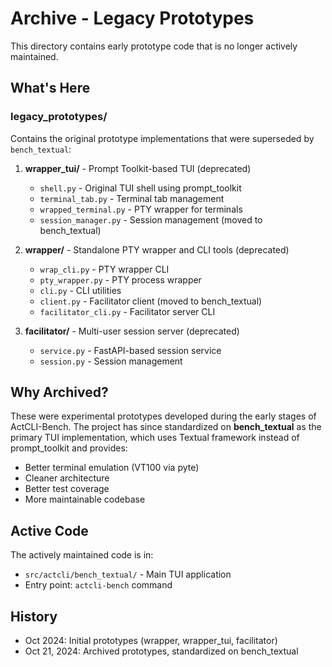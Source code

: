 # Archive - Legacy Prototypes

This directory contains early prototype code that is no longer actively maintained.

## What's Here

### legacy_prototypes/

Contains the original prototype implementations that were superseded by `bench_textual`:

1. **wrapper_tui/** - Prompt Toolkit-based TUI (deprecated)
   - `shell.py` - Original TUI shell using prompt_toolkit
   - `terminal_tab.py` - Terminal tab management
   - `wrapped_terminal.py` - PTY wrapper for terminals
   - `session_manager.py` - Session management (moved to bench_textual)

2. **wrapper/** - Standalone PTY wrapper and CLI tools (deprecated)
   - `wrap_cli.py` - PTY wrapper CLI
   - `pty_wrapper.py` - PTY process wrapper
   - `cli.py` - CLI utilities
   - `client.py` - Facilitator client (moved to bench_textual)
   - `facilitator_cli.py` - Facilitator server CLI

3. **facilitator/** - Multi-user session server (deprecated)
   - `service.py` - FastAPI-based session service
   - `session.py` - Session management

## Why Archived?

These were experimental prototypes developed during the early stages of ActCLI-Bench.
The project has since standardized on **bench_textual** as the primary TUI implementation,
which uses Textual framework instead of prompt_toolkit and provides:

- Better terminal emulation (VT100 via pyte)
- Cleaner architecture
- Better test coverage
- More maintainable codebase

## Active Code

The actively maintained code is in:
- `src/actcli/bench_textual/` - Main TUI application
- Entry point: `actcli-bench` command

## History

- Oct 2024: Initial prototypes (wrapper, wrapper_tui, facilitator)
- Oct 21, 2024: Archived prototypes, standardized on bench_textual
